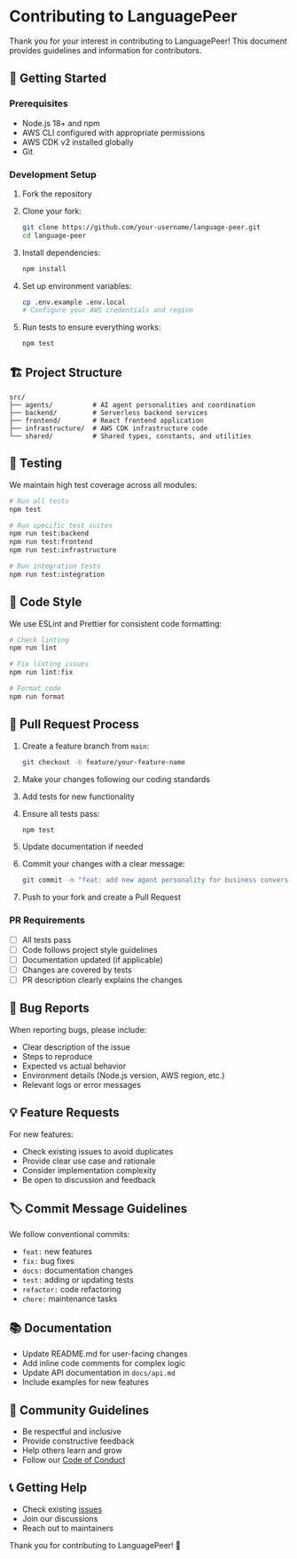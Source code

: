# Contributing to LanguagePeer

Thank you for your interest in contributing to LanguagePeer! This document provides guidelines and information for contributors.

## 🚀 Getting Started

### Prerequisites
- Node.js 18+ and npm
- AWS CLI configured with appropriate permissions
- AWS CDK v2 installed globally
- Git

### Development Setup

1. Fork the repository
2. Clone your fork:
   ```bash
   git clone https://github.com/your-username/language-peer.git
   cd language-peer
   ```

3. Install dependencies:
   ```bash
   npm install
   ```

4. Set up environment variables:
   ```bash
   cp .env.example .env.local
   # Configure your AWS credentials and region
   ```

5. Run tests to ensure everything works:
   ```bash
   npm test
   ```

## 🏗️ Project Structure

```
src/
├── agents/          # AI agent personalities and coordination
├── backend/         # Serverless backend services
├── frontend/        # React frontend application
├── infrastructure/  # AWS CDK infrastructure code
└── shared/          # Shared types, constants, and utilities
```

## 🧪 Testing

We maintain high test coverage across all modules:

```bash
# Run all tests
npm test

# Run specific test suites
npm run test:backend
npm run test:frontend
npm run test:infrastructure

# Run integration tests
npm run test:integration
```

## 📝 Code Style

We use ESLint and Prettier for consistent code formatting:

```bash
# Check linting
npm run lint

# Fix linting issues
npm run lint:fix

# Format code
npm run format
```

## 🔄 Pull Request Process

1. Create a feature branch from `main`:
   ```bash
   git checkout -b feature/your-feature-name
   ```

2. Make your changes following our coding standards
3. Add tests for new functionality
4. Ensure all tests pass:
   ```bash
   npm test
   ```

5. Update documentation if needed
6. Commit your changes with a clear message:
   ```bash
   git commit -m "feat: add new agent personality for business conversations"
   ```

7. Push to your fork and create a Pull Request

### PR Requirements
- [ ] All tests pass
- [ ] Code follows project style guidelines
- [ ] Documentation updated (if applicable)
- [ ] Changes are covered by tests
- [ ] PR description clearly explains the changes

## 🐛 Bug Reports

When reporting bugs, please include:
- Clear description of the issue
- Steps to reproduce
- Expected vs actual behavior
- Environment details (Node.js version, AWS region, etc.)
- Relevant logs or error messages

## 💡 Feature Requests

For new features:
- Check existing issues to avoid duplicates
- Provide clear use case and rationale
- Consider implementation complexity
- Be open to discussion and feedback

## 🏷️ Commit Message Guidelines

We follow conventional commits:
- `feat:` new features
- `fix:` bug fixes
- `docs:` documentation changes
- `test:` adding or updating tests
- `refactor:` code refactoring
- `chore:` maintenance tasks

## 📚 Documentation

- Update README.md for user-facing changes
- Add inline code comments for complex logic
- Update API documentation in `docs/api.md`
- Include examples for new features

## 🤝 Community Guidelines

- Be respectful and inclusive
- Provide constructive feedback
- Help others learn and grow
- Follow our [Code of Conduct](CODE_OF_CONDUCT.md)

## 📞 Getting Help

- Check existing [issues](https://github.com/username/language-peer/issues)
- Join our discussions
- Reach out to maintainers

Thank you for contributing to LanguagePeer! 🎉